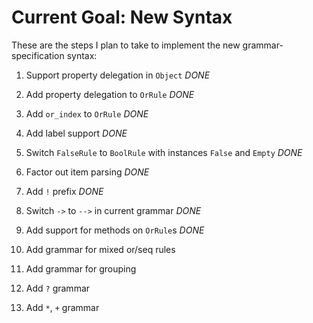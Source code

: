 # Current Goal: New Syntax

These are the steps I plan to take
to implement the new grammar-specification syntax:

1. Support property delegation in `Object` *DONE*

2. Add property delegation to `OrRule` *DONE*

3. Add `or_index` to `OrRule` *DONE*

4. Add label support *DONE*

5. Switch `FalseRule` to `BoolRule` with instances `False` and `Empty` *DONE*

6. Factor out item parsing *DONE*

7. Add `!` prefix *DONE*

8. Switch `->` to `-->` in current grammar *DONE*

9. Add support for methods on `OrRule`s *DONE*

10. Add grammar for mixed or/seq rules

11. Add grammar for grouping

12. Add `?` grammar

13. Add `*`, `+` grammar


